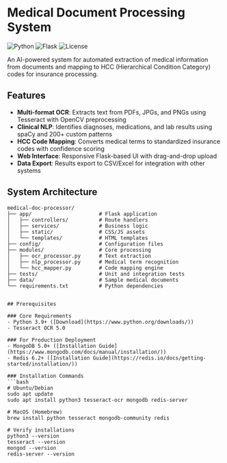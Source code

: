 # Medical Document Processing System

![Python](https://img.shields.io/badge/python-3.9+-blue.svg)
![Flask](https://img.shields.io/badge/flask-2.0+-green.svg)
![License](https://img.shields.io/badge/license-MIT-orange)

An AI-powered system for automated extraction of medical information from documents and mapping to HCC (Hierarchical Condition Category) codes for insurance processing.

## Features

- **Multi-format OCR**: Extracts text from PDFs, JPGs, and PNGs using Tesseract with OpenCV preprocessing
- **Clinical NLP**: Identifies diagnoses, medications, and lab results using spaCy and 200+ custom patterns
- **HCC Code Mapping**: Converts medical terms to standardized insurance codes with confidence scoring
- **Web Interface**: Responsive Flask-based UI with drag-and-drop upload
- **Data Export**: Results export to CSV/Excel for integration with other systems

## System Architecture

```plaintext
medical-doc-processor/
├── app/                      # Flask application
│   ├── controllers/          # Route handlers
│   ├── services/             # Business logic
│   ├── static/               # CSS/JS assets
│   └── templates/            # HTML templates
├── config/                   # Configuration files
├── modules/                  # Core processing
│   ├── ocr_processor.py      # Text extraction
│   ├── nlp_processor.py      # Medical term recognition
│   └── hcc_mapper.py         # Code mapping engine
├── tests/                    # Unit and integration tests
├── data/                     # Sample medical documents
└── requirements.txt          # Python dependencies


## Prerequisites

### Core Requirements
- Python 3.9+ ([Download](https://www.python.org/downloads/))
- Tesseract OCR 5.0

### For Production Deployment
- MongoDB 5.0+ ([Installation Guide](https://www.mongodb.com/docs/manual/installation/))
- Redis 6.2+ ([Installation Guide](https://redis.io/docs/getting-started/installation/))

### Installation Commands
```bash
# Ubuntu/Debian
sudo apt update
sudo apt install python3 tesseract-ocr mongodb redis-server

# MacOS (Homebrew)
brew install python tesseract mongodb-community redis

# Verify installations
python3 --version
tesseract --version
mongod --version
redis-server --version
